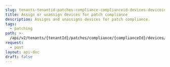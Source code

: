 ```yaml
---
slug: tenants-tenantid-patches-compliance-complianceid-devices-deviceid-action
title: Assign or unassign devices for patch compliance
description: Assigns and unassigns devices for patch compliance.
tags:
  - patching
path: >-
  /api/v2/tenants/{tenantId}/patches/compliance/{complianceId}/devices/{deviceId}/{action}
request:
  - post
layout: api-doc
draft: false
---
```

